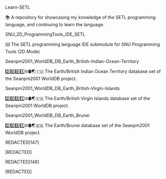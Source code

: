 
Learn-SETL

📚️ A repository for showcasing my knowledge of the SETL programming language, and continuing to learn the language. 

SNU_2D_ProgrammingTools_IDE_SETL

⌨️ The SETL programming language IDE submodule for SNU Programming Tools (2D Mode)

Seanpm2001_WorldDB_DB_Earth_British-Indian-Ocean-Territory

2️⃣️0️⃣️0️⃣️1️⃣️🌐️🛢️🌏️🇮🇴️ The Earth/British Indian Ocean Territory database set of the Seanpm2001 WorldDB project.

Seanpm2001_WorldDB_DB_Earth_British-Virgin-Islands

2️⃣️0️⃣️0️⃣️1️⃣️🌐️🛢️🌏️🇻🇬️ The Earth/British Virgin Islands database set of the Seanpm2001 WorldDB project.

Seanpm2001_WorldDB_DB_Earth_Brunei

2️⃣️0️⃣️0️⃣️1️⃣️🌐️🛢️🌏️🇧🇳️ The Earth/Brunei database set of the Seanpm2001 WorldDB project.

REDACTED[147]

[REDACTED]

REDACTED[148]

[REDACTED]

